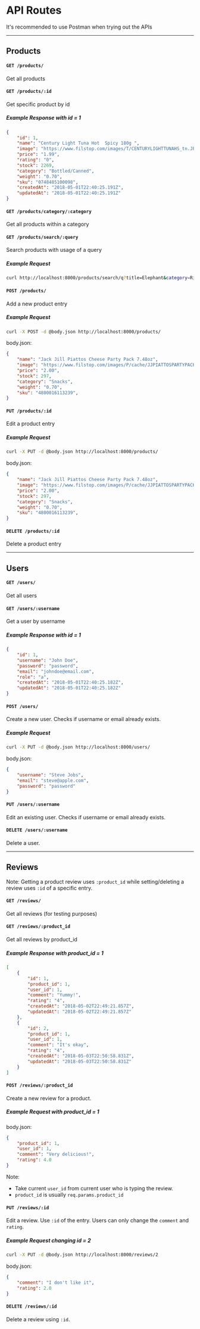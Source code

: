 # API Routes

It's recommended to use Postman when trying out the APIs

------

## Products

#### `GET /products/`
Get all products

#### `GET /products/:id`
Get specific product by id

##### Example Response with id = 1
```json
{
    "id": 1,
    "name": "Century Light Tuna Hot  Spicy 180g ",
    "image": "https://www.filstop.com/images/T/CENTURYLIGHTTUNAHS_tn.JPG",
    "price": "1.99",
    "rating": "0",
    "stock": 2269,
    "category": "Bottled/Canned",
    "weight": "0.70",
    "sku": "0748485100098",
    "createdAt": "2018-05-01T22:40:25.191Z",
    "updatedAt": "2018-05-01T22:40:25.191Z"
}
```

#### `GET /products/category/:category`
Get all products within a category

#### `GET /products/search/:query`
Search products with usage of a query

##### Example Request
```bash
curl http://localhost:8000/products/search/q?title=Elephant&category=Rice
```

#### `POST /products/`
Add a new product entry

##### Example Request
```bash
curl -X POST -d @body.json http://localhost:8000/products/
```

body.json:

```json
{
    "name": "Jack Jill Piattos Cheese Party Pack 7.48oz",
    "image": "https://www.filstop.com/images/P/cache/JJPIATTOSPARTYPACK-228x320.jpg",
    "price": "2.00",
    "stock": 297,
    "category": "Snacks",
    "weight": "0.70",
    "sku": "4800016113239",
}
```

#### `PUT /products/:id`
Edit a product entry

##### Example Request
```bash
curl -X PUT -d @body.json http://localhost:8000/products/
```

body.json:

```json
{
    "name": "Jack Jill Piattos Cheese Party Pack 7.48oz",
    "image": "https://www.filstop.com/images/P/cache/JJPIATTOSPARTYPACK-228x320.jpg",
    "price": "2.00",
    "stock": 297,
    "category": "Snacks",
    "weight": "0.70",
    "sku": "4800016113239",
}
```

#### `DELETE /products/:id`
Delete a product entry

------

## Users

#### `GET /users/`
Get all users

#### `GET /users/:username`
Get a user by username

##### Example Response with id = 1
```json
{
    "id": 1,
    "username": "John Doe",
    "password": "password",
    "email": "johndoe@email.com",
    "role": "a",
    "createdAt": "2018-05-01T22:40:25.182Z",
    "updatedAt": "2018-05-01T22:40:25.182Z"
}
```

#### `POST /users/`
Create a new user. Checks if username or email already exists.

##### Example Request
```bash
curl -X PUT -d @body.json http://localhost:8000/users/
```

body.json:

```json
{
    "username": "Steve Jobs",
    "email": "steve@apple.com",
    "password": "password"
}
```

#### `PUT /users/:username`
Edit an existing user. Checks if username or email already exists.

#### `DELETE /users/:username`
Delete a user.

------

## Reviews
Note: Getting a product review uses `:product_id` while setting/deleting a review uses `:id` of a specific entry.

#### `GET /reviews/`
Get all reviews (for testing purposes)

#### `GET /reviews/:product_id`
Get all reviews by product_id

##### Example Response with product_id = 1
```json
[
    {
        "id": 1,
        "product_id": 1,
        "user_id": 1,
        "comment": "Yummy!",
        "rating": "4",
        "createdAt": "2018-05-02T22:49:21.857Z",
        "updatedAt": "2018-05-02T22:49:21.857Z"
    },
    {
        "id": 2,
        "product_id": 1,
        "user_id": 1,
        "comment": "It's okay",
        "rating": "4",
        "createdAt": "2018-05-03T22:50:58.831Z",
        "updatedAt": "2018-05-03T22:50:58.831Z"
    }
]
```

#### `POST /reviews/:product_id`
Create a new review for a product.

##### Example Request with product_id = 1

body.json:

```json
{
    "product_id": 1,
    "user_id": 1,
    "comment": "Very delicious!",
    "rating": 4.0
}
```

Note: 

* Take current `user_id` from current user who is typing the review.
* `product_id` is usually `req.params.product_id`

#### `PUT /reviews/:id`
Edit a review. Use `:id` of the entry. Users can only change the `comment` and `rating`.

##### Example Request changing id = 2

```bash
curl -X PUT -d @body.json http://localhost:8000/reviews/2
```

body.json:

```json
{
	"comment": "I don't like it", 
	"rating": 2.0
}
```

#### `DELETE /reviews/:id`
Delete a review using `:id`.